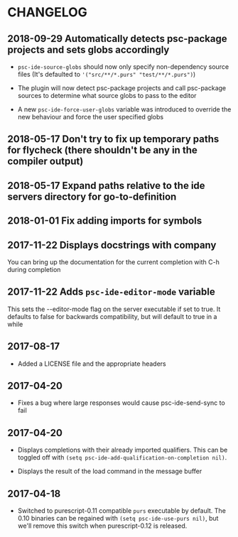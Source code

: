 # CHANGELOG

## 2018-09-29 Automatically detects psc-package projects and sets globs accordingly

- `psc-ide-source-globs` should now only specify non-dependency source
  files (It's defaulted to `'("src/**/*.purs" "test/**/*.purs")`)

- The plugin will now detect psc-package projects and call psc-package
  sources to determine what source globs to pass to the editor

- A new `psc-ide-force-user-globs` variable was introduced to override
  the new behaviour and force the user specified globs

## 2018-05-17 Don't try to fix up temporary paths for flycheck (there shouldn't be any in the compiler output)
## 2018-05-17 Expand paths relative to the ide servers directory for go-to-definition

## 2018-01-01 Fix adding imports for symbols

## 2017-11-22 Displays docstrings with company
You can bring up the documentation for the current completion with C-h during
completion

## 2017-11-22 Adds `psc-ide-editor-mode` variable
This sets the --editor-mode flag on the server executable if set to true. It
defaults to false for backwards compatibility, but will default to true in a
while

## 2017-08-17
- Added a LICENSE file and the appropriate headers

## 2017-04-20
- Fixes a bug where large responses would cause psc-ide-send-sync to fail

## 2017-04-20
- Displays completions with their already imported qualifiers. This can be toggled
off with `(setq psc-ide-add-qualification-on-completion nil)`.

- Displays the result of the load command in the message buffer

## 2017-04-18
- Switched to purescript-0.11 compatible `purs` executable by default. The 0.10
binaries can be regained with `(setq psc-ide-use-purs nil)`, but we'll remove
this switch when purescript-0.12 is released.
